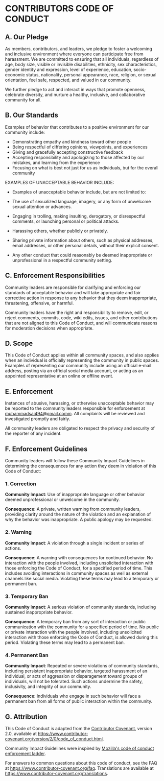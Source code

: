 # CONTRIBUTORS CODE OF CONDUCT

## A. Our Pledge

As members, contributors, and leaders, we pledge to foster a welcoming and
inclusive environment where everyone can participate free from harassment.
We are committed to ensuring that all individuals, regardless of age, body size,
visible or invisible disabilities, ethnicity, sex characteristics, gender identity
and expression, level of experience, education, socio-economic status, nationality,
personal appearance, race, religion, or sexual orientation, feel safe, respected, 
and valued in our community.

We further pledge to act and interact in ways that promote openness, celebrate diversity,
and nurture a healthy, inclusive, and collaborative community for all.

## B. Our Standards

Examples of behavior that contributes to a positive environment for our
community include:

* Demonstrating empathy and kindness toward other people
* Being respectful of differing opinions, viewpoints, and experiences
* Giving and gracefully accepting constructive feedback
* Accepting responsibility and apologizing to those affected by our mistakes,
  and learning from the experience
* Focusing on what is best not just for us as individuals, but for the
  overall community

 EXAMPLES OF UNACCEPTABLE BEHAVIOR INCLUDE:

* Examples of unacceptable behavior include, but are not limited to:

* The use of sexualized language, imagery, or any form of unwelcome sexual attention
  or advances.
* Engaging in trolling, making insulting, derogatory, or disrespectful comments, or
  launching personal or political attacks.
* Harassing others, whether publicly or privately.
* Sharing private information about others, such as physical addresses, email addresses,
  or other personal details, without their explicit consent.
* Any other conduct that could reasonably be deemed inappropriate or unprofessional
  in a respectful community setting.
## C. Enforcement Responsibilities

Community leaders are responsible for clarifying and enforcing our standards of
acceptable behavior and will take appropriate and fair corrective action in
response to any behavior that they deem inappropriate, threatening, offensive,
or harmful.

Community leaders have the right and responsibility to remove, edit, or reject
comments, commits, code, wiki edits, issues, and other contributions that are
not aligned to this Code of Conduct, and will communicate reasons for moderation
decisions when appropriate.

## D. Scope

This Code of Conduct applies within all community spaces, and also applies when
an individual is officially representing the community in public spaces.
Examples of representing our community include using an official e-mail address,
posting via an official social media account, or acting as an appointed
representative at an online or offline event.

## E. Enforcement

Instances of abusive, harassing, or otherwise unacceptable behavior may be
reported to the community leaders responsible for enforcement at
muhammadsai494@gmail.comm.
All complaints will be reviewed and investigated promptly and fairly.

All community leaders are obligated to respect the privacy and security of the
reporter of any incident.

## F. Enforcement Guidelines

Community leaders will follow these Community Impact Guidelines in determining
the consequences for any action they deem in violation of this Code of Conduct:

### 1. Correction

**Community Impact**: Use of inappropriate language or other behavior deemed
unprofessional or unwelcome in the community.

**Consequence**: A private, written warning from community leaders, providing
clarity around the nature of the violation and an explanation of why the
behavior was inappropriate. A public apology may be requested.

### 2. Warning

**Community Impact**: A violation through a single incident or series
of actions.

**Consequence**: A warning with consequences for continued behavior. No
interaction with the people involved, including unsolicited interaction with
those enforcing the Code of Conduct, for a specified period of time. This
includes avoiding interactions in community spaces as well as external channels
like social media. Violating these terms may lead to a temporary or
permanent ban.

### 3. Temporary Ban

**Community Impact**: A serious violation of community standards, including
sustained inappropriate behavior.

**Consequence**: A temporary ban from any sort of interaction or public
communication with the community for a specified period of time. No public or
private interaction with the people involved, including unsolicited interaction
with those enforcing the Code of Conduct, is allowed during this period.
Violating these terms may lead to a permanent ban.

### 4. Permanent Ban

**Community Impact**: Repeated or severe violations of community standards,
including persistent inappropriate behavior, targeted harassment of an individual,
or acts of aggression or disparagement toward groups of individuals, will not be tolerated.
Such actions undermine the safety, inclusivity, and integrity of our community.

**Consequence**: Individuals who engage in such behavior will face a permanent ban from all
forms of public interaction within the community.

## G. Attribution

This Code of Conduct is adapted from the [Contributor Covenant][homepage],
version 2.0, available at
https://www.contributor-covenant.org/version/2/0/code_of_conduct.html.

Community Impact Guidelines were inspired by [Mozilla's code of conduct
enforcement ladder](https://github.com/mozilla/diversity).

[homepage]: https://www.contributor-covenant.org

For answers to common questions about this code of conduct, see the FAQ at
https://www.contributor-covenant.org/faq. Translations are available at
https://www.contributor-covenant.org/translations.
